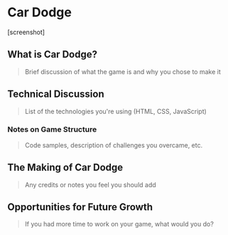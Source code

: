 # Car Dodge

[screenshot]

## What is Car Dodge?

> Brief discussion of what the game is and why you chose to make it

## Technical Discussion

> List of the technologies you're using (HTML, CSS, JavaScript)

### Notes on Game Structure

> Code samples, description of challenges you overcame, etc.

## The Making of Car Dodge

> Any credits or notes you feel you should add

## Opportunities for Future Growth

> If you had more time to work on your game, what would you do?
